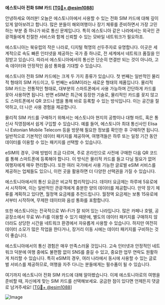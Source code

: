 **에스토니아 전화 SIM 카드 [[TG💪+ @esim1088](https://t.me/s/esim1088)]**

안녕하세요 여러분! 오늘은 에스토니아에서 사용할 수 있는 전화 SIM 카드에 대해 깊이 있게 알아보려고 합니다. 많은 분들이 해외여행이나 장기 체류를 준비하면서 가장 고민하는 부분 중 하나가 바로 통신 문제입니다. 특히 에스토니아 같은 나라에서는 외국인 관광객들에게 친절한 서비스와 함께 신뢰할 수 있는 모바일 네트워크가 필요하죠.

에스토니아는 북유럽의 작은 나라로, 디지털 혁명의 선두주자로 유명합니다. 이곳은 세계적으로 속도 빠른 인터넷을 제공하는 국가 중 하나로, 전 세계에서 네트워크 품질을 인정받고 있습니다. 따라서 에스토니아에서의 통신은 단순히 연결만 되는 것이 아니라, 고속 데이터와 안정적인 음성 통화를 기대할 수 있습니다.

에스토니아 전화 SIM 카드에는 크게 두 가지 종류가 있습니다. 첫 번째는 일반적인 물리적 형태의 SIM 카드이고, 두 번째는 eSIM이라는 새로운 형태의 제품입니다. 물리적 SIM 카드는 전통적인 형태로, 대부분의 스마트폰에서 사용 가능하며 간단하게 카드를 꽂아 사용하면 됩니다. 반면 eSIM은 최근에 등장한 기술로, 물리적인 카드를 꽂지 않고도 스마트폰에서 QR 코드나 앱을 통해 바로 등록할 수 있는 방식입니다. 이는 공간을 절약하고, 더 나은 사용 경험을 제공합니다.

물리적 SIM 카드를 구매하기 위해서는 에스토니아 현지의 공항이나 대형 마트, 혹은 통신사 직영점에서 쉽게 구입할 수 있습니다. 예를 들어, 에스토니아 최대 통신사인 Elisa나 Estonian Mobile Telecom 등을 방문해 필요한 정보를 확인한 후 구매하면 됩니다. 일반적으로 기본적인 데이터 패키지를 제공하며, 여행객들은 하루 또는 일정 기간 동안 데이터를 이용할 수 있는 패키지를 선택할 수 있습니다.

eSIM의 경우, 구매 방법이 조금 다르며, 주로 온라인으로 사전에 구매한 다음 QR 코드를 통해 스마트폰에 등록해야 합니다. 이 방식은 물리적 카드를 들고 다닐 필요가 없어 여행자에게 매우 편리합니다. 또한 여러 국가에서 사용 가능한 글로벌 eSIM 서비스를 제공하는 업체들도 있으니, 이런 곳을 활용하면 더 다양한 선택권을 가질 수 있습니다.

에스토니아에서의 통신 요금은 비교적 합리적입니다. 데이터 요금제는 하루에 5유로에서 시작하며, 이는 일반적인 관광객에게 충분한 양의 데이터를 제공합니다. 만약 장기 체류를 계획하고 있다면, 월정액 요금제를 추천드립니다. 월정액 요금제는 보통 15유로에서부터 시작하며, 무제한 데이터와 음성 통화를 포함합니다.

또한 에스토니아는 전국적으로 Wi-Fi가 잘 되어 있는 나라입니다. 많은 카페나 호텔, 공공장소에서 무료 Wi-Fi를 이용할 수 있기 때문에, 별도의 데이터 패키지를 구매하지 않더라도 상당한 시간을 네트워크 환경에서 자유롭게 사용할 수 있습니다. 하지만 여전히 데이터 소모가 많은 작업을 한다거나, 장거리 이동 시에는 데이터 패키지를 구비하는 것이 좋습니다.

에스토니아에서의 통신 경험은 매우 만족스러울 것입니다. 고속 인터넷과 안정적인 네트워크 덕분에 여행 중에도 불편함 없이 SNS를 즐길 수 있고, 중요한 업무 연락도 원활하게 처리할 수 있습니다. 특히 eSIM의 경우, 여러 나라에서 동시에 사용할 수 있는 글로벌 서비스를 제공하므로, 여행을 자주 다니는 분들에게는 필수품이 될 수 있습니다.

여기까지 에스토니아 전화 SIM 카드에 대해 알아봤습니다. 이제 에스토니아로의 여행을 준비할 때, 자신에게 맞는 SIM 카드를 선택해보세요. 궁금한 점이 있다면 언제든지 댓글로 남겨주세요! [[TG💪+ @esim1088](https://t.me/s/esim1088)] 

![Image](https://i.postimg.cc/Y0z9fWf4/image.png)
